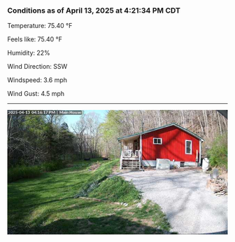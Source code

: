 ### Conditions as of April 13, 2025 at 4:21:34 PM CDT 

Temperature: 75.40 &deg;F

Feels like: 75.40 &deg;F

Humidity: 22%

Wind Direction: SSW

Windspeed: 3.6 mph

Wind Gust: 4.5 mph

---

<img src="./images/latest.jpeg"/>

